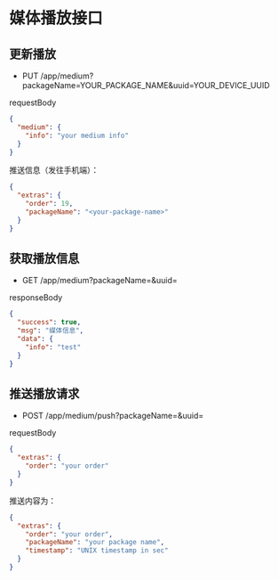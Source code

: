 # 媒体播放接口

## 更新播放

* PUT /app/medium?packageName=YOUR_PACKAGE_NAME&uuid=YOUR_DEVICE_UUID

requestBody
```json
{
  "medium": {
    "info": "your medium info"
  }
}
```

推送信息（发往手机端）：
```json
{
  "extras": {
    "order": 19,
    "packageName": "<your-package-name>"
  }
}
```

## 获取播放信息

* GET /app/medium?packageName=<your-package-name>&uuid=<your-device-uuid>

responseBody
```json
{
  "success": true,
  "msg": "媒体信息",
  "data": {
    "info": "test"
  }
}
```

## 推送播放请求

* POST /app/medium/push?packageName=<your-package-name>&uuid=<your-device-uuid>

requestBody
```json
{
  "extras": {
    "order": "your order"
  }
}
```

推送内容为：
```json
{
  "extras": {
    "order": "your order",
    "packageName": "your package name",
    "timestamp": "UNIX timestamp in sec"
  }
}
